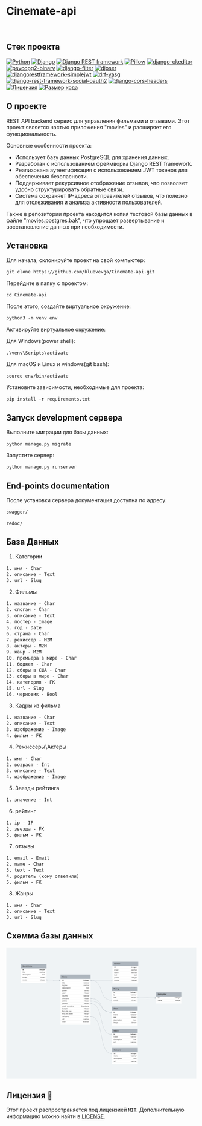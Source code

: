 # Cinemate-api

<br/>

## Стек проекта

[![Python](https://img.shields.io/badge/python-3.10-blue.svg?style=for-the-badge&logo=python)](https://www.python.org/)
[![Django](https://img.shields.io/badge/django-4.2.3-blue.svg?style=for-the-badge&logo=django)](https://www.djangoproject.com/)
[![Django REST framework](https://img.shields.io/badge/django_rest_framework-3.14.0-blue.svg?style=for-the-badge&logo=django)](https://www.django-rest-framework.org/)
[![Pillow](https://img.shields.io/badge/Pillow-10.0.0-blue.svg?style=for-the-badge)](https://pypi.org/project/Pillow/)
[![django-ckeditor](https://img.shields.io/badge/django--ckeditor-6.1.1-blue.svg?style=for-the-badge)](https://pypi.org/project/django-ckeditor/)
[![psycopg2-binary](https://img.shields.io/badge/psycopg2--binary-2.9.6-blue.svg?style=for-the-badge)](https://pypi.org/project/psycopg2-binary/)
[![django-filter](https://img.shields.io/badge/django--filter-23.2-blue.svg?style=for-the-badge)](https://pypi.org/project/django-filter/)
[![djoser](https://img.shields.io/badge/djoser-2.2.0-blue.svg?style=for-the-badge)](https://pypi.org/project/djoser/)
[![djangorestframework-simplejwt](https://img.shields.io/badge/djangorestframework--simplejwt-5.2.2-blue.svg?style=for-the-badge)](https://pypi.org/project/djangorestframework-simplejwt/)
[![drf-yasg](https://img.shields.io/badge/drf--yasg-1.21.6-blue.svg?style=for-the-badge)](https://pypi.org/project/drf-yasg/)
[![django-rest-framework-social-oauth2](https://img.shields.io/badge/django--rest--framework--social--oauth2-1.1.0-blue.svg?style=for-the-badge)](https://pypi.org/project/django-rest-framework-social-oauth2/)
[![django-cors-headers](https://img.shields.io/badge/django--cors--headers-4.2.0-blue.svg?style=for-the-badge)](https://pypi.org/project/django-cors-headers/)
[![Лицензия](https://img.shields.io/github/license/kluevevga/Cinemate-api?color=blue&style=for-the-badge&logo=github)](https://github.com/kluevevga/Cinemate-api/blob/master/LICENSE)
[![Размер кода](https://img.shields.io/github/languages/code-size/kluevevga/Cinemate-api?style=for-the-badge&logo=github)](https://github.com/kluevevga/Cinemate-api)

## О проекте

REST API backend сервис для управления фильмами и отзывами. Этот проект является частью приложения "movies" и расширяет
его функциональность.

Основные особенности проекта:

- Использует базу данных PostgreSQL для хранения данных.
- Разработан с использованием фреймворка Django REST framework.
- Реализована аутентификация с использованием JWT токенов для обеспечения безопасности.
- Поддерживает рекурсивное отображение отзывов, что позволяет удобно структурировать обратные связи.
- Система сохраняет IP-адреса отправителей отзывов, что полезно для отслеживания и анализа активности пользователей.

Также в репозитории проекта находится копия тестовой базы данных в файле "movies.postgres.bak", что упрощает
развертывание и восстановление данных при необходимости.

## Установка

Для начала, склонируйте проект на свой компьютер:

```shell
git clone https://github.com/kluevevga/Cinemate-api.git
```

Перейдите в папку с проектом:

```shell
cd Cinemate-api
```

После этого, создайте виртуальное окружение:

```shell
python3 -m venv env
```

Активируйте виртуальное окружение:

Для Windows(power shell):

```shell
.\venv\Scripts\activate
```

Для macOS и Linux и windows(git bash):

```shell
source env/bin/activate
```

Установите зависимости, необходимые для проекта:

```shell
pip install -r requirements.txt
```

## Запуск development сервера

Выполните миграции для базы данных:

```shell
python manage.py migrate
```

Запустите сервер:

```shell
python manage.py runserver
```

## End-points documentation

После установки сервера документация доступна по адресу:

```
swagger/
```

```
redoc/
```

## База Данных

1. Категории

```
1. имя - Char
2. описание - Text
3. url - Slug
```

2. Фильмы

```
1. название - Char
2. слоган - Char
3. описание - Text
4. постер - Image
5. год - Date
6. страна - Char
7. режиссер - M2M
8. актеры - M2M
9. жанр - M2M
10. премьера в мире - Char
11. бюджет - Char
12. сборы в США - Char
13. сборы в мире - Char
14. категория - FK 
15. url - Slug
16. черновик - Bool
```

3. Кадры из фильма

```
1. название - Char
2. описание - Text
3. изображение - Image
4. фильм - FK
```

4. Режиссеры\\Актеры

```
1. имя - Char
2. возраст - Int
3. описание - Text
4. изображение - Image
```

5. Звезды рейтинга

```
1. значение - Int
```

6. рейтинг

```
1. ip - IP
2. звезда - FK
3. фильм - FK
```

7. отзывы

```
1. email - Email
2. name - Char
3. text - Text
4. родитель (кому ответили)
5. фильм - FK

```

8. Жанры

```
1. имя - Char
2. описание - Text
3. url - Slug
```

## Схемма базы данных

![Scheme](database-scheme.png)

## Лицензия 📜

Этот проект распространяется под лицензией `MIT`. Дополнительную информацию можно найти
в [LICENSE](https://github.com/kluevevga/Cinemate-api/blob/master/LICENSE).